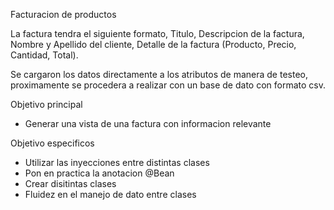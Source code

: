 Facturacion de productos

 La factura tendra el siguiente formato, Titulo, Descripcion de la factura, Nombre y Apellido del cliente, Detalle de la factura (Producto, Precio, Cantidad, Total).

 Se cargaron los datos directamente a los atributos de manera de testeo, proximamente se procedera a realizar con  un base de dato con formato csv. 

Objetivo principal
- Generar una vista de una factura con informacion relevante

Objetivo especificos
- Utilizar las inyecciones entre distintas clases
- Pon en practica la anotacion @Bean
- Crear disitintas clases
- Fluidez en el manejo de dato entre clases

